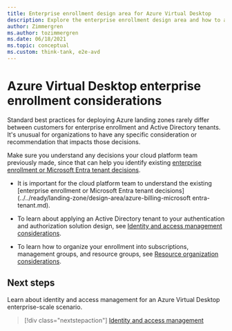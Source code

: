 ```yaml
---
title: Enterprise enrollment design area for Azure Virtual Desktop
description: Explore the enterprise enrollment design area and how to apply it to an Azure Virtual Desktop implementation
author: Zimmergren
ms.author: tozimmergren
ms.date: 06/18/2021
ms.topic: conceptual
ms.custom: think-tank, e2e-avd
---
```


# Azure Virtual Desktop enterprise enrollment considerations

Standard best practices for deploying Azure landing zones rarely differ between customers for enterprise enrollment and Active Directory tenants. It's unusual for organizations to have any specific consideration or recommendation that impacts those decisions.

Make sure you understand any decisions your cloud platform team previously made, since that can help you identify existing [enterprise enrollment or Microsoft Entra tenant decisions](../../ready/landing-zone/design-area/azure-billing-microsoft-entra-tenant.md).

- It is important for the cloud platform team to understand the existing [enterprise enrollment or Microsoft Entra tenant decisions](../../ready/landing-zone/design-area/azure-billing-microsoft entra-tenant.md).

- To learn about applying an Active Directory tenant to your authentication and authorization solution design, see [Identity and access management considerations](./eslz-identity-and-access-management.md).

- To learn how to organize your enrollment into subscriptions, management groups, and resource groups, see [Resource organization considerations](./eslz-resource-organization.md).

## Next steps

Learn about identity and access management for an Azure Virtual Desktop enterprise-scale scenario.

> [!div class="nextstepaction"]
> [Identity and access management](./eslz-identity-and-access-management.md)
